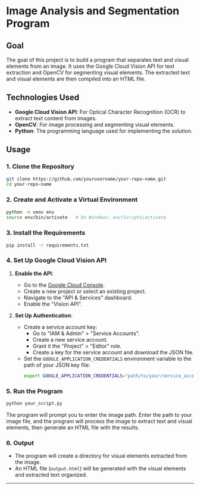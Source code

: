 # Image Analysis and Segmentation Program

## Goal

The goal of this project is to build a program that separates text and visual elements from an image. It uses the Google Cloud Vision API for text extraction and OpenCV for segmenting visual elements. The extracted text and visual elements are then compiled into an HTML file.

## Technologies Used

- **Google Cloud Vision API**: For Optical Character Recognition (OCR) to extract text content from images.
- **OpenCV**: For image processing and segmenting visual elements.
- **Python**: The programming language used for implementing the solution.

## Usage

### 1. Clone the Repository

```sh
git clone https://github.com/yourusername/your-repo-name.git
cd your-repo-name
```

### 2. Create and Activate a Virtual Environment

```sh
python -m venv env
source env/bin/activate   # On Windows: env\Scripts\activate
```

### 3. Install the Requirements

```sh
pip install -r requirements.txt
```

### 4. Set Up Google Cloud Vision API

1. **Enable the API**:
   - Go to the [Google Cloud Console](https://console.cloud.google.com/).
   - Create a new project or select an existing project.
   - Navigate to the "API & Services" dashboard.
   - Enable the "Vision API".

2. **Set Up Authentication**:
   - Create a service account key:
     - Go to "IAM & Admin" > "Service Accounts".
     - Create a new service account.
     - Grant it the "Project" > "Editor" role.
     - Create a key for the service account and download the JSON file.
   - Set the `GOOGLE_APPLICATION_CREDENTIALS` environment variable to the path of your JSON key file:
     ```sh
     export GOOGLE_APPLICATION_CREDENTIALS="path/to/your/service_account_key.json"
     ```

### 5. Run the Program

```sh
python your_script.py
```

The program will prompt you to enter the image path. Enter the path to your image file, and the program will process the image to extract text and visual elements, then generate an HTML file with the results.

### 6. Output

- The program will create a directory for visual elements extracted from the image.
- An HTML file (`output.html`) will be generated with the visual elements and extracted text organized.

---
